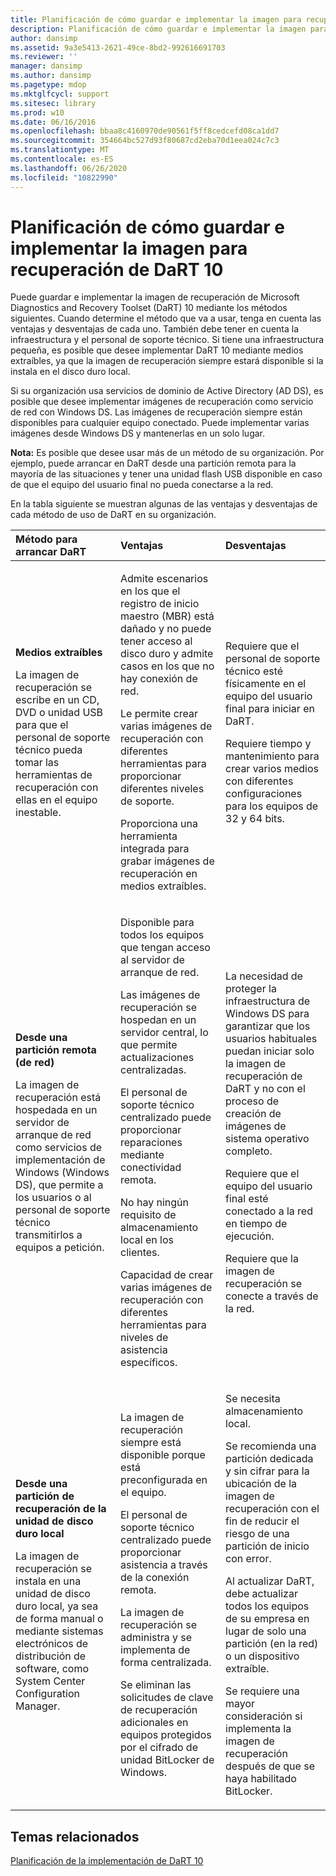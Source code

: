 ```yaml
---
title: Planificación de cómo guardar e implementar la imagen para recuperación de DaRT 10
description: Planificación de cómo guardar e implementar la imagen para recuperación de DaRT 10
author: dansimp
ms.assetid: 9a3e5413-2621-49ce-8bd2-992616691703
ms.reviewer: ''
manager: dansimp
ms.author: dansimp
ms.pagetype: mdop
ms.mktglfcycl: support
ms.sitesec: library
ms.prod: w10
ms.date: 06/16/2016
ms.openlocfilehash: bbaa8c4160970de90561f5ff8cedcefd08ca1dd7
ms.sourcegitcommit: 354664bc527d93f80687cd2eba70d1eea024c7c3
ms.translationtype: MT
ms.contentlocale: es-ES
ms.lasthandoff: 06/26/2020
ms.locfileid: "10822990"
---
```

# Planificación de cómo guardar e implementar la imagen para recuperación de DaRT 10


Puede guardar e implementar la imagen de recuperación de Microsoft Diagnostics and Recovery Toolset (DaRT) 10 mediante los métodos siguientes. Cuando determine el método que va a usar, tenga en cuenta las ventajas y desventajas de cada uno. También debe tener en cuenta la infraestructura y el personal de soporte técnico. Si tiene una infraestructura pequeña, es posible que desee implementar DaRT 10 mediante medios extraíbles, ya que la imagen de recuperación siempre estará disponible si la instala en el disco duro local.

Si su organización usa servicios de dominio de Active Directory (AD DS), es posible que desee implementar imágenes de recuperación como servicio de red con Windows DS. Las imágenes de recuperación siempre están disponibles para cualquier equipo conectado. Puede implementar varias imágenes desde Windows DS y mantenerlas en un solo lugar.

**Nota:**  Es posible que desee usar más de un método de su organización. Por ejemplo, puede arrancar en DaRT desde una partición remota para la mayoría de las situaciones y tener una unidad flash USB disponible en caso de que el equipo del usuario final no pueda conectarse a la red.

 

En la tabla siguiente se muestran algunas de las ventajas y desventajas de cada método de uso de DaRT en su organización.

<table>
<colgroup>
<col width="33%" />
<col width="33%" />
<col width="33%" />
</colgroup>
<thead>
<tr class="header">
<th align="left">Método para arrancar DaRT</th>
<th align="left">Ventajas</th>
<th align="left">Desventajas</th>
</tr>
</thead>
<tbody>
<tr class="odd">
<td align="left"><p><strong>Medios extraíbles</strong></p>
<p>La imagen de recuperación se escribe en un CD, DVD o unidad USB para que el personal de soporte técnico pueda tomar las herramientas de recuperación con ellas en el equipo inestable.</p></td>
<td align="left"><p>Admite escenarios en los que el registro de inicio maestro (MBR) está dañado y no puede tener acceso al disco duro y admite casos en los que no hay conexión de red.</p>
<p>Le permite crear varias imágenes de recuperación con diferentes herramientas para proporcionar diferentes niveles de soporte.</p>
<p>Proporciona una herramienta integrada para grabar imágenes de recuperación en medios extraíbles.</p></td>
<td align="left"><p>Requiere que el personal de soporte técnico esté físicamente en el equipo del usuario final para iniciar en DaRT.</p>
<p>Requiere tiempo y mantenimiento para crear varios medios con diferentes configuraciones para los equipos de 32 y 64 bits.</p></td>
</tr>
<tr class="even">
<td align="left"><p><strong>Desde una partición remota (de red)</strong></p>
<p>La imagen de recuperación está hospedada en un servidor de arranque de red como servicios de implementación de Windows (Windows DS), que permite a los usuarios o al personal de soporte técnico transmitirlos a equipos a petición.</p></td>
<td align="left"><p>Disponible para todos los equipos que tengan acceso al servidor de arranque de red.</p>
<p>Las imágenes de recuperación se hospedan en un servidor central, lo que permite actualizaciones centralizadas.</p>
<p>El personal de soporte técnico centralizado puede proporcionar reparaciones mediante conectividad remota.</p>
<p>No hay ningún requisito de almacenamiento local en los clientes.</p>
<p>Capacidad de crear varias imágenes de recuperación con diferentes herramientas para niveles de asistencia específicos.</p></td>
<td align="left"><p>La necesidad de proteger la infraestructura de Windows DS para garantizar que los usuarios habituales puedan iniciar solo la imagen de recuperación de DaRT y no con el proceso de creación de imágenes de sistema operativo completo.</p>
<p></p>
<p></p>
<p>Requiere que el equipo del usuario final esté conectado a la red en tiempo de ejecución.</p>
<p>Requiere que la imagen de recuperación se conecte a través de la red.</p></td>
</tr>
<tr class="odd">
<td align="left"><p><strong>Desde una partición de recuperación de la unidad de disco duro local</strong></p>
<p>La imagen de recuperación se instala en una unidad de disco duro local, ya sea de forma manual o mediante sistemas electrónicos de distribución de software, como System Center Configuration Manager.</p></td>
<td align="left"><p>La imagen de recuperación siempre está disponible porque está preconfigurada en el equipo.</p>
<p>El personal de soporte técnico centralizado puede proporcionar asistencia a través de la conexión remota.</p>
<p>La imagen de recuperación se administra y se implementa de forma centralizada.</p>
<p>Se eliminan las solicitudes de clave de recuperación adicionales en equipos protegidos por el cifrado de unidad BitLocker de Windows.</p></td>
<td align="left"><p>Se necesita almacenamiento local.</p>
<p>Se recomienda una partición dedicada y sin cifrar para la ubicación de la imagen de recuperación con el fin de reducir el riesgo de una partición de inicio con error.</p>
<p>Al actualizar DaRT, debe actualizar todos los equipos de su empresa en lugar de solo una partición (en la red) o un dispositivo extraíble.</p>
<p>Se requiere una mayor consideración si implementa la imagen de recuperación después de que se haya habilitado BitLocker.</p></td>
</tr>
</tbody>
</table>

 

## Temas relacionados


[Planificación de la implementación de DaRT 10](planning-to-deploy-dart-10.md)

 

 





